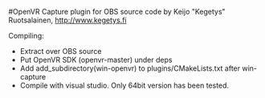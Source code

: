 #OpenVR Capture plugin for OBS source code
by Keijo "Kegetys" Ruotsalainen, http://www.kegetys.fi

Compiling:
- Extract over OBS source
- Put OpenVR SDK (openvr-master) under deps
- Add add_subdirectory(win-openvr) to plugins/CMakeLists.txt after win-capture
- Compile with visual studio. Only 64bit version has been tested.
